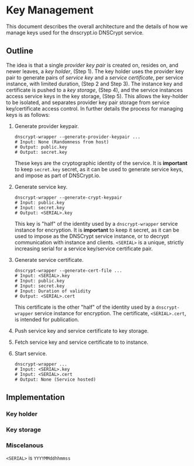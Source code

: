 # Key Management #

This document describes the overall architecture and the details of
how we manage keys used for the dnscrypt.io DNSCrypt service.

## Outline ##

The idea is that a single *provider key pair* is created on, resides
on, and newer leaves, a *key holder*, (Step 1). The key holder uses
the provider key pair to generate pairs of *service key* and a
*service certificate*, per service instance, with limited duration,
(Step 2 and Step 3). The instance key and certificate is pushed to a
*key storage*, (Step 4), and the service instances access service keys
in the key storage, (Step 5).  This allows the key-holder to be
isolated, and separates provider key pair storage from service
key/certificate access control. In further details the process for
managing keys is as follows:

 1. Generate provider keypair.

        dnscrypt-wrapper --generate-provider-keypair ...
        # Input: None (Randomness from host)
        # Output: public.key
        # Output: secret.key

    These keys are the cryptographic identity of the service. It is
    **important** to keep `secret.key` secret, as it can be used to
    generate service keys, and impose as part of DNSCrypt.io.

 2. Generate service key.

        dnscrypt-wrapper --generate-crypt-keypair
        # Input: public.key
        # Input: secret.key
        # Output: <SERIAL>.key

    This key is "half" of the identity used by a `dnscrypt-wrapper`
    service instance for encryption. It is **important** to keep it
    secret, as it can be used to impose as the DNSCrypt service
    instance, or to decrypt communication with instance and
    clients. `<SERIAL>` is a unique, strictly increasing serial for a
    service key/service certificate pair.

 3. Generate service certificate.

        dnscrypt-wrapper --generate-cert-file ...
        # Input: <SERIAL>.key
        # Input: public.key
        # Input: secret.key
        # Input: Duration of validity
        # Output: <SERIAL>.cert

    This certificate is the other "half" of the identity used by a
    `dnscrypt-wrapper` service instance for encryption. The
    certificate, `<SERIAL>.cert`, is intended for publication.

 4. Push service key and service certificate to key storage.
 
 5. Fetch service key and service certificate to to instance.
 
 6. Start service.
 
        dnscrypt-wrapper ...
        # Input: <SERIAL>.key
        # Input: <SERIAL>.cert
        # Output: None (Service hosted)


## Implementation ##

### Key holder ###

### Key storage ###

### Miscelanous ###

`<SERIAL>` is `YYYYMMddhhmmss`
